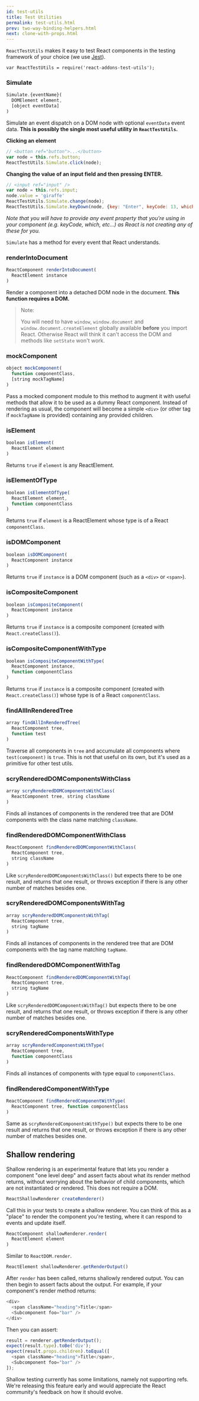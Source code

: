 ```yaml
---
id: test-utils
title: Test Utilities
permalink: test-utils.html
prev: two-way-binding-helpers.html
next: clone-with-props.html
---
```


`ReactTestUtils` makes it easy to test React components in the testing framework of your choice (we use [Jest](https://facebook.github.io/jest/)).

```
var ReactTestUtils = require('react-addons-test-utils');
```

### Simulate

```javascript
Simulate.{eventName}(
  DOMElement element,
  [object eventData]
)
```

Simulate an event dispatch on a DOM node with optional `eventData` event data. **This is possibly the single most useful utility in `ReactTestUtils`.**

**Clicking an element**

```javascript
// <button ref="button">...</button>
var node = this.refs.button;
ReactTestUtils.Simulate.click(node);
```

**Changing the value of an input field and then pressing ENTER.**

```javascript
// <input ref="input" />
var node = this.refs.input;
node.value = 'giraffe'
ReactTestUtils.Simulate.change(node);
ReactTestUtils.Simulate.keyDown(node, {key: "Enter", keyCode: 13, which: 13});
```

*Note that you will have to provide any event property that you're using in your component (e.g. keyCode, which, etc...) as React is not creating any of these for you.*

`Simulate` has a method for every event that React understands.

### renderIntoDocument

```javascript
ReactComponent renderIntoDocument(
  ReactElement instance
)
```

Render a component into a detached DOM node in the document. **This function requires a DOM.**

> Note:
>
> You will need to have `window`, `window.document` and `window.document.createElement`
 globally available **before** you import React. Otherwise React will think it can't access the DOM and methods like `setState` won't work.

### mockComponent

```javascript
object mockComponent(
  function componentClass,
  [string mockTagName]
)
```

Pass a mocked component module to this method to augment it with useful methods that allow it to be used as a dummy React component. Instead of rendering as usual, the component will become a simple `<div>` (or other tag if `mockTagName` is provided) containing any provided children.

### isElement

```javascript
boolean isElement(
  ReactElement element
)
```

Returns `true` if `element` is any ReactElement.

### isElementOfType

```javascript
boolean isElementOfType(
  ReactElement element,
  function componentClass
)
```

Returns `true` if `element` is a ReactElement whose type is of a React `componentClass`.

### isDOMComponent

```javascript
boolean isDOMComponent(
  ReactComponent instance
)
```

Returns `true` if `instance` is a DOM component (such as a `<div>` or `<span>`).

### isCompositeComponent

```javascript
boolean isCompositeComponent(
  ReactComponent instance
)
```

Returns `true` if `instance` is a composite component (created with `React.createClass()`).

### isCompositeComponentWithType

```javascript
boolean isCompositeComponentWithType(
  ReactComponent instance,
  function componentClass
)
```

Returns `true` if `instance` is a composite component (created with `React.createClass()`) whose type is of a React `componentClass`.

### findAllInRenderedTree

```javascript
array findAllInRenderedTree(
  ReactComponent tree,
  function test
)
```

Traverse all components in `tree` and accumulate all components where `test(component)` is `true`. This is not that useful on its own, but it's used as a primitive for other test utils.

### scryRenderedDOMComponentsWithClass

```javascript
array scryRenderedDOMComponentsWithClass(
  ReactComponent tree, string className
)
```

Finds all instances of components in the rendered tree that are DOM components with the class name matching `className`.

### findRenderedDOMComponentWithClass

```javascript
ReactComponent findRenderedDOMComponentWithClass(
  ReactComponent tree,
  string className
)
```

Like `scryRenderedDOMComponentsWithClass()` but expects there to be one result, and returns that one result, or throws exception if there is any other number of matches besides one.

### scryRenderedDOMComponentsWithTag

```javascript
array scryRenderedDOMComponentsWithTag(
  ReactComponent tree,
  string tagName
)
```

Finds all instances of components in the rendered tree that are DOM components with the tag name matching `tagName`.

### findRenderedDOMComponentWithTag

```javascript
ReactComponent findRenderedDOMComponentWithTag(
  ReactComponent tree,
  string tagName
)
```

Like `scryRenderedDOMComponentsWithTag()` but expects there to be one result, and returns that one result, or throws exception if there is any other number of matches besides one.

### scryRenderedComponentsWithType

```javascript
array scryRenderedComponentsWithType(
  ReactComponent tree,
  function componentClass
)
```

Finds all instances of components with type equal to `componentClass`.

### findRenderedComponentWithType

```javascript
ReactComponent findRenderedComponentWithType(
  ReactComponent tree, function componentClass
)
```

Same as `scryRenderedComponentsWithType()` but expects there to be one result and returns that one result, or throws exception if there is any other number of matches besides one.

## Shallow rendering

Shallow rendering is an experimental feature that lets you render a component "one level deep" and assert facts about what its render method returns, without worrying about the behavior of child components, which are not instantiated or rendered. This does not require a DOM.

```javascript
ReactShallowRenderer createRenderer()
```

Call this in your tests to create a shallow renderer. You can think of this as a "place" to render the component you're testing, where it can respond to events and update itself.

```javascript
ReactComponent shallowRenderer.render(
  ReactElement element
)
```

Similar to `ReactDOM.render`.

```javascript
ReactElement shallowRenderer.getRenderOutput()
```

After `render` has been called, returns shallowly rendered output. You can then begin to assert facts about the output. For example, if your component's render method returns:

```javascript
<div>
  <span className="heading">Title</span>
  <Subcomponent foo="bar" />
</div>
```

Then you can assert:

```javascript
result = renderer.getRenderOutput();
expect(result.type).toBe('div');
expect(result.props.children).toEqual([
  <span className="heading">Title</span>,
  <Subcomponent foo="bar" />
]);
```

Shallow testing currently has some limitations, namely not supporting refs. We're releasing this feature early and would appreciate the React community's feedback on how it should evolve.
